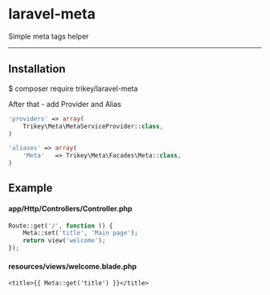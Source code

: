 # laravel-meta

Simple meta tags helper

----------

## Installation

$ composer require trikey/laravel-meta

After that - add Provider and Alias 

```php
'providers' => array(
    Trikey\Meta\MetaServiceProvider::class,
)
```

```php
'aliases' => array(
    'Meta'   => Trikey\Meta\Facades\Meta::class,
)
```

## Example

#### app/Http/Controllers/Controller.php

```php
Route::get('/', function () {
    Meta::set('title', 'Main page');
    return view('welcome');
});
```

#### resources/views/welcome.blade.php

```
<title>{{ Meta::get('title') }}</title>
```
